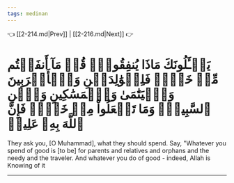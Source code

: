```yaml
---
tags: medinan
---
```


👈 [[2-214.md|Prev]] | [[2-216.md|Next]] 👉

# يَسۡـَٔلُونَكَ مَاذَا يُنفِقُونَۖ قُلۡ مَآ أَنفَقۡتُم مِّنۡ خَيۡرٖ فَلِلۡوَٰلِدَيۡنِ وَٱلۡأَقۡرَبِينَ وَٱلۡيَتَٰمَىٰ وَٱلۡمَسَٰكِينِ وَٱبۡنِ ٱلسَّبِيلِۗ وَمَا تَفۡعَلُواْ مِنۡ خَيۡرٖ فَإِنَّ ٱللَّهَ بِهِۦ عَلِيمٞ

They ask you, [O Muhammad], what they should spend. Say, "Whatever you spend of good is [to be] for parents and relatives and orphans and the needy and the traveler. And whatever you do of good - indeed, Allah is Knowing of it

---

